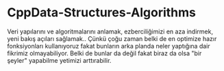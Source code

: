 # CppData-Structures-Algorithms
Veri yapılarını ve algoritmalarını anlamak, ezberciliğimizi en aza indirmek, yeni bakış açıları sağlamak.. Çünkü çoğu zaman belki de en optimize hazır fonksiyonları kullanıyoruz fakat bunların arka planda neler yaptığına dair fikrimiz olmayabiliyor.
Belki de bunlar da değil fakat biraz da olsa "bir şeyler" yapabilme yetimizi arttırabilir.
